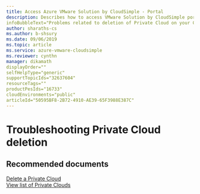 ```yaml
--- 
title: Access Azure VMware Solution by CloudSimple - Portal 
description: Describes how to access VMware Solution by CloudSimple portal from Azure portal
infoBubbleText="Problems related to deletion of Private Cloud on your CloudSimple service"
author: sharaths-cs 
ms.author: b-shsury 
ms.date: 09/06/2019 
ms.topic: article 
ms.service: azure-vmware-cloudsimple 
ms.reviewer: cynthn 
manager: dikamath
displayOrder=""
selfHelpType="generic"
supportTopicIds="32637604"
resourceTags=""
productPesIds="16733"
cloudEnvironments="public"
articleId="50595BF8-2B72-4910-AE39-65F3988E387C"
---
```


# Troubleshooting Private Cloud deletion 


## **Recommended documents**


[Delete a Private Cloud](https://docs.microsoft.com/en-us/azure/vmware-cloudsimple/delete-private-cloud)<br>
[View list of Private Clouds](https://docs.cloudsimple.com/csportal/resources/privatecloudmanage/#view-the-list-of-private-clouds)